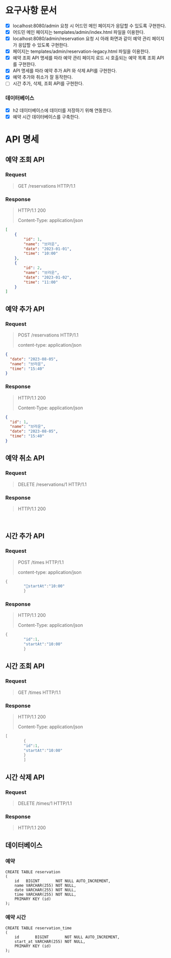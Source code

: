 # 요구사항 문서

- [x] localhost:8080/admin 요청 시 어드민 메인 페이지가 응답할 수 있도록 구현한다.
- [x] 어드민 메인 페이지는 templates/admin/index.html 파일을 이용한다.
- [x] localhost:8080/admin/reservation 요청 시 아래 화면과 같이 예약 관리 페이지가 응답할 수 있도록 구현한다.
- [x] 페이지는 templates/admin/reservation-legacy.html 파일을 이용한다.
- [x] 예약 조회 API 명세를 따라 예약 관리 페이지 로드 시 호출되는 예약 목록 조회 API를 구현한다.
- [x] API 명세를 따라 예약 추가 API 와 삭제 API를 구현한다.
- [x] 예약 추가와 취소가 잘 동작한다.
- [ ] 시간 추가, 삭제, 조회 API를 구현한다.

### 데이터베이스

- [x] h2 데이터베이스에 데이터를 저장하기 위해 연동한다.
- [x] 예약 시간 데이터베이스를 구축한다.

# API 명세

## 예약 조회 API

### Request

> GET /reservations HTTP/1.1

### Response

> HTTP/1.1 200
>
> Content-Type: application/json

``` JSON 
[
    {
        "id": 1,
        "name": "브라운",
        "date": "2023-01-01",
        "time": "10:00"
    },
    {
        "id": 2,
        "name": "브라운",
        "date": "2023-01-02",
        "time": "11:00"
    }
]
```

## 예약 추가 API

### Request

> POST /reservations HTTP/1.1
>
> content-type: application/json

```JSON
{
  "date": "2023-08-05",
  "name": "브라운",
  "time": "15:40"
}
```

### Response

> HTTP/1.1 200
>
> Content-Type: application/json

```JSON
{
  "id": 1,
  "name": "브라운",
  "date": "2023-08-05",
  "time": "15:40"
}
```

## 예약 취소 API

### Request

> DELETE /reservations/1 HTTP/1.1

### Response

> HTTP/1.1 200

<br>

## 시간 추가 API

### Request

> POST /times HTTP/1.1
>
>content-type: application/json

```java
{
        "startAt":"10:00"
        }
```

### Response

> HTTP/1.1 200
>
> Content-Type: application/json

```java
{
        "id":1,
        "startAt":"10:00"
        }
```

## 시간 조회 API

### Request

> GET /times HTTP/1.1

### Response

> HTTP/1.1 200
>
> Content-Type: application/json

```java
[
        {
        "id":1,
        "startAt":"10:00"
        }
        ]
```

## 시간 삭제 API

### Request

> DELETE /times/1 HTTP/1.1

### Response

> HTTP/1.1 200

## 데이터베이스

### 예약

```mysql
CREATE TABLE reservation
(
    id   BIGINT       NOT NULL AUTO_INCREMENT,
    name VARCHAR(255) NOT NULL,
    date VARCHAR(255) NOT NULL,
    time VARCHAR(255) NOT NULL,
    PRIMARY KEY (id)
);
```

### 예약 시간

```mysql
CREATE TABLE reservation_time
(
    id       BIGINT       NOT NULL AUTO_INCREMENT,
    start_at VARCHAR(255) NOT NULL,
    PRIMARY KEY (id)
);
```
